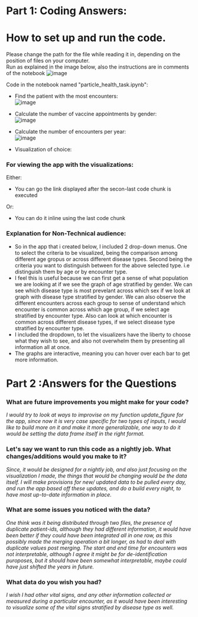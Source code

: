 # **Part 1: Coding Answers:** 

# **How to set up and run the code.**  
Please change the path for the file while reading it in, depending on the position of files on your computer.  
Run as explained in the image below, also the instructions are in comments of the notebook
![image](https://user-images.githubusercontent.com/63582428/163691367-f26dd986-1bd4-43ca-ae59-20cd4807ac66.png)  


Code in the notebook named "particle_health_task.ipynb":  
- Find the patient with the most encounters:  
![image](https://user-images.githubusercontent.com/63582428/163691794-280e95fd-afe5-45ee-8916-840ae6655b36.png)

- Calculate the number of vaccine appointments by gender:  
![image](https://user-images.githubusercontent.com/63582428/163691766-460654df-c01b-4ab5-ac47-b55c8495b491.png)

- Calculate the number of encounters per year:  
![image](https://user-images.githubusercontent.com/63582428/163691775-e569a8e1-774c-4d7a-ad63-0d1e42116e9f.png)

- Visualization of choice:  
### For viewing the app with the visualizations: 
Either:
- You can go the link displayed after the secon-last code chunk is executed  

Or:
- You can do it inline using the last code chunk  


### Explanation for Non-Technical audience:
- So in the app that i created below, I included 2 drop-down menus. One to select the criteria to be visualized, being the comparison among different age gropus or across different disease types. Second being the criteria you want to distinguish between for the above selected type. i.e distinguish them by age or by encounter type.    
- I feel this is useful because we can first get a sense of what population we are looking at if we see the graph of age stratified by gender. We can see which disease type is most prevelant across which sex if we look at graph with disease type stratified by gender. We can also observe the different encounters across each group to sense of understand which encounter is common across which age group, if we select age stratified by encounter type. Also can look at which encounter is common across different disease types, if we select disease type stratified by encounter type.   
- I included the dropdown, to let the visualizers have the liberty to choose what they wish to see, and also not overwhelm them by presenting all information all at once. 
- The graphs are interactive, meaning you can hover over each bar to get more information.


# **Part 2 :Answers for the Questions**
 

### **What are future improvements you might make for your code?**     
*I would try to look at ways to improvise on my function update_figure for the app, since now it is very case specific for two types of inputs, I would like to build   more on it and make it more generalizable, one way to do it would be setting the data frame itself in the right format.* 

### **Let's say we want to run this code as a nightly job. What changes/additions would you make to it?**   
*Since, it would be designed for a nightly job, and also just focusing on the visualization I made, the things that would be changing would be the data itself. I will make provisions for new/ updated data to be pulled every day, and run the app based off these updates, and do a build every night, to have most up-to-date information in place.*

### **What are some issues you noticed with the data?**
*One think was it being distributed through two files, the presence of duplicate patient-ids, although they had different information, it would have been better if they could have been integrated all in one row, as this possibly made the merging operation a bit longer, as had to deal with duplicate values post merging. The start and end time for encounters was not interpretable, although I agree it might be for de-identification puroposes, but it should have been somewhat interpretable, maybe could have just shifted the years in future.*  

### **What data do you wish you had?**    
*I wish I had other vital signs, and any other information collected or measured during a particular encounter, as it would have been interesting to visualize some of the vital signs stratified by disease type as well.*
